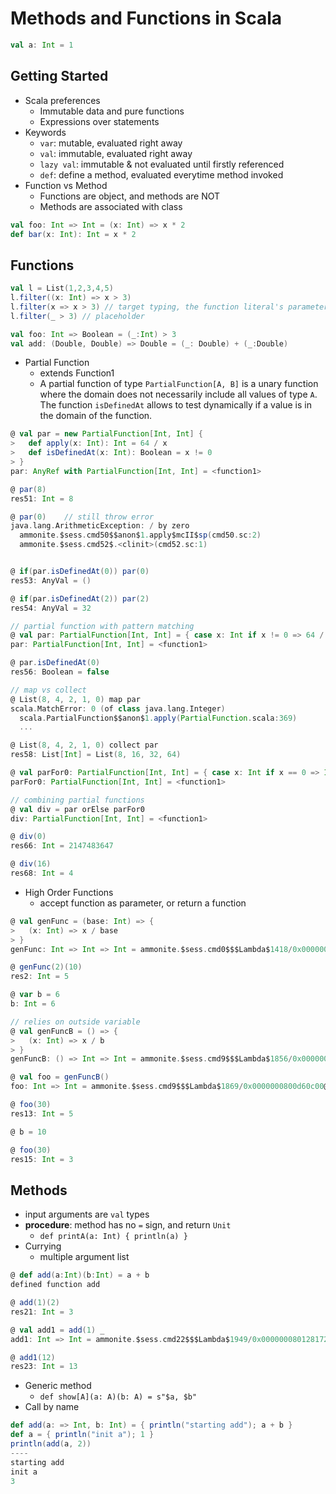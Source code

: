 # Methods and Functions in Scala

```scala
val a: Int = 1
```

## Getting Started

* Scala preferences
  * Immutable data and pure functions
  * Expressions over statements
* Keywords
  * `var`: mutable, evaluated right away
  * `val`: immutable, evaluated right away 
  * `lazy val`: immutable & not evaluated until firstly referenced
  * `def`: define a method, evaluated everytime method invoked
* Function vs Method
  * Functions are object, and methods are NOT
  * Methods are associated with class

```scala
val foo: Int => Int = (x: Int) => x * 2
def bar(x: Int): Int = x * 2
```

## Functions

```scala
val l = List(1,2,3,4,5)
l.filter((x: Int) => x > 3)
l.filter(x => x > 3) // target typing, the function literal's parameter type can be inferred, because it's applied on an Int list
l.filter(_ > 3) // placeholder

val foo: Int => Boolean = (_:Int) > 3
val add: (Double, Double) => Double = (_: Double) + (_:Double)
```

* Partial Function
  * extends Function1
  * A partial function of type `PartialFunction[A, B]` is a unary function where the domain does not necessarily include all values of type `A`. The function `isDefinedAt` allows to test dynamically if a value is in the domain of the function.

```scala
@ val par = new PartialFunction[Int, Int] {
>   def apply(x: Int): Int = 64 / x
>   def isDefinedAt(x: Int): Boolean = x != 0
> }
par: AnyRef with PartialFunction[Int, Int] = <function1>

@ par(8)
res51: Int = 8

@ par(0)    // still throw error
java.lang.ArithmeticException: / by zero
  ammonite.$sess.cmd50$$anon$1.apply$mcII$sp(cmd50.sc:2)
  ammonite.$sess.cmd52$.<clinit>(cmd52.sc:1)


@ if(par.isDefinedAt(0)) par(0)
res53: AnyVal = ()

@ if(par.isDefinedAt(2)) par(2)
res54: AnyVal = 32
```

```scala
// partial function with pattern matching
@ val par: PartialFunction[Int, Int] = { case x: Int if x != 0 => 64 / x }
par: PartialFunction[Int, Int] = <function1>

@ par.isDefinedAt(0)
res56: Boolean = false
```

```scala
// map vs collect
@ List(8, 4, 2, 1, 0) map par
scala.MatchError: 0 (of class java.lang.Integer)
  scala.PartialFunction$$anon$1.apply(PartialFunction.scala:369)
  ...

@ List(8, 4, 2, 1, 0) collect par
res58: List[Int] = List(8, 16, 32, 64)
```

```scala
@ val parFor0: PartialFunction[Int, Int] = { case x: Int if x == 0 => Int.MaxValue }
parFor0: PartialFunction[Int, Int] = <function1>

// combining partial functions
@ val div = par orElse parFor0
div: PartialFunction[Int, Int] = <function1>

@ div(0)
res66: Int = 2147483647

@ div(16)
res68: Int = 4
```

* High Order Functions
  * accept function as parameter, or return a function

```scala
@ val genFunc = (base: Int) => {
>   (x: Int) => x / base
> }
genFunc: Int => Int => Int = ammonite.$sess.cmd0$$$Lambda$1418/0x00000008011c7890@3ad394e6

@ genFunc(2)(10)
res2: Int = 5
```

```scala
@ var b = 6
b: Int = 6

// relies on outside variable
@ val genFuncB = () => {
>   (x: Int) => x / b
> }
genFuncB: () => Int => Int = ammonite.$sess.cmd9$$$Lambda$1856/0x000000080124a770@350ff014

@ val foo = genFuncB()
foo: Int => Int = ammonite.$sess.cmd9$$$Lambda$1869/0x0000000800d60c00@6f240187

@ foo(30)
res13: Int = 5

@ b = 10

@ foo(30)
res15: Int = 3
```

## Methods

* input arguments are `val` types
* **procedure**: method has no `=` sign, and return `Unit`
  * `def printA(a: Int) { println(a) }`
* Currying
  * multiple argument list

```scala
@ def add(a:Int)(b:Int) = a + b
defined function add

@ add(1)(2)
res21: Int = 3

@ val add1 = add(1) _
add1: Int => Int = ammonite.$sess.cmd22$$$Lambda$1949/0x0000000801281720@391b03b

@ add1(12)
res23: Int = 13
```

* Generic method
  * `def show[A](a: A)(b: A) = s"$a, $b"`
* Call by name

```scala
def add(a: => Int, b: Int) = { println("starting add"); a + b }
def a = { println("init a"); 1 }
println(add(a, 2))  
----
starting add
init a
3
```
